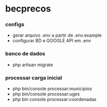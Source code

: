 # becprecos

### configs 
 
 - gerar arquivo .env a partir de .env.example
 - configurar BD e GOOGLE API em .env

### banco de dados

 - php artisan migrate

### processar carga inicial 
 
 - php bin/console processar:municipios
 - php bin/console processar:uges
 - php bin console processar:coordenadas